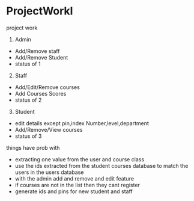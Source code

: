 # ProjectWorkl
project work

1) Admin
 - Add/Remove staff
 - Add/Remove Student 
 - status of 1


2) Staff 
 - Add/Edit/Remove courses
 - Add Courses Scores
 - status of 2


3) Student
 - edit details except pin,index Number,level,department
 - Add/Remove/View courses
 - status of 3

things have prob with
 - extracting one value from the user and course class 
 - use the ids extracted from the student courses database to match the users in the users database
 - with the admin add and remove and edit feature
 - if courses are not in the list then they cant register
 - generate ids and pins for new student and staff

